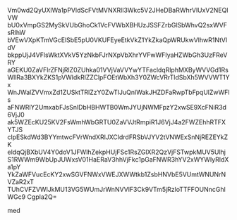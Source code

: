 Vm0wd2QyUXlWa1pPVldScFVtMVNXRll3Wkc5V2JHeDBaRWhrVlUxV2NEQlVW
bU0xVmpGS2MySkVUbGhoCk1VcFVWbXBHUzJSSFZrbGlSbWhvQ2sxWVFsRlhW
bVEwVXpKTmVGcElSbE5pU0VKUFEyeEtkVkZ1YkZkaQpWRUkwVlhwR1NtVldV
bkppUjJ4VFlsWktXVkV5YzNkbFJrNXpVbXhrYVFwWFIyaHZWbGh3UzFReVRY
aGEKU0ZaVFlrZFNjRlZ0ZUhka01VVjVaVVYwYTFacldqRlphMXByWVVGd1Rs
WllRa3BXYkZKS1pVWldkRlZZClpFOEtWbXh3Y0ZWcVRrTldSbXh5WVVWT1Yx
WnJWalZVVmxZd1ZUSktTRlZzY0ZwTlJuQnlWakJHZDFaRwpTbFpqUlZwWFls
aFNWRlY2UmxabFJsSnlDbHBHWTB0WmJYUjNWMFpzY2xwSE9XcFNiR3d6VjJ0
ak5WZEcKU25KV2FsWmhWbGRTU0ZaVVJtRmpiR1J6VjJ4a2FWZEhhRTFXYTJS
clpESkdWd3BYYmtwcFVrWndXRlJXCldrdFRSbVJYV2tVNWExSnNjREZEYkZK
eldqQjBXbUV4Y0doV1JFWlhZekpHUjFSc1RsZGlXR2QzVjFSTwpkMUV5Ulhj
S1RWWm9WbUpJUWxsV01HaERaV3hhVjFkc1pGaFNWR3hYV2xWYWIyRldXa1pY
YkZaWFVucEcKY2xwSGVFNWxVWEJXWWtkb1ZsbHNVbE5VUmtWNUNrNVZaR2xT
TUhCVFZVWlJkMU13VG5WUmJrWnNVVlF3Ck9VTm5jRzloTTFFOUNncGhlWGc9
Cgpla2Q=

med
